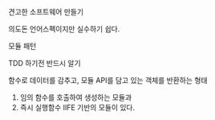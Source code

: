 견고한 소프트웨어 만들기

의도돈 언어스펙이지만 실수하기 쉽다.



모듈 패턴

TDD 하기전 반드시 알기

함수로 데이터를 감추고, 모듈 API를 담고 있는 객체를 반환하는 형태

1. 임의 함수를 호출하여 생성하는 모듈과
2. 즉시 실행함수 IIFE 기반의 모듈이 있다.
